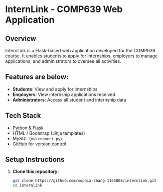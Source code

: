 # InternLink - COMP639 Web Application

## Overview
InternLink is a Flask-based web application developed for the COMP639 course. It enables students to apply for internships, employers to manage applications, and administrators to oversee all activities.

## Features are below:
- **Students**: View and apply for internships
- **Employers**: View internship applications received
- **Administrators**: Access all student and internship data

## Tech Stack
- Python & Flask
- HTML / Bootstrap (Jinja templates)
- MySQL (via `connect.py`)
- GitHub for version control

## Setup Instructions

1. **Clone this repository**:
   ```bash
   git clone https://github.com/sophia-zhang-1165808/internlink.git
   cd internlink
